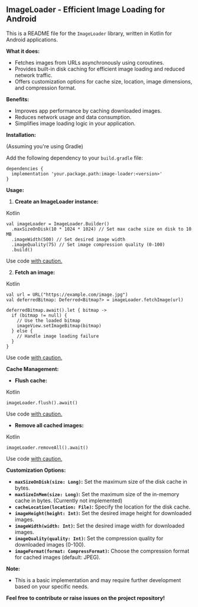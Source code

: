 ## ImageLoader - Efficient Image Loading for Android

This is a README file for the `ImageLoader` library, written in Kotlin for Android applications.

**What it does:**

-   Fetches images from URLs asynchronously using coroutines.
-   Provides built-in disk caching for efficient image loading and reduced network traffic.
-   Offers customization options for cache size, location, image dimensions, and compression format.

**Benefits:**

-   Improves app performance by caching downloaded images.
-   Reduces network usage and data consumption.
-   Simplifies image loading logic in your application.

**Installation:**

(Assuming you're using Gradle)

Add the following dependency to your `build.gradle` file:

```
dependencies {
  implementation 'your.package.path:image-loader:<version>'
}

```

**Usage:**

1.  **Create an ImageLoader instance:**

Kotlin

```
val imageLoader = ImageLoader.Builder()
  .maxSizeOnDisk(10 * 1024 * 1024) // Set max cache size on disk to 10 MB
  .imageWidth(500) // Set desired image width
  .imageQuality(75) // Set image compression quality (0-100)
  .build()

```

Use code [with caution.](/faq#coding)

2.  **Fetch an image:**

Kotlin

```
val url = URL("https://example.com/image.jpg")
val deferredBitmap: Deferred<Bitmap?> = imageLoader.fetchImage(url)

deferredBitmap.await().let { bitmap ->
  if (bitmap != null) {
    // Use the loaded bitmap
    imageView.setImageBitmap(bitmap)
  } else {
    // Handle image loading failure
  }
}

```

Use code [with caution.](/faq#coding)

**Cache Management:**

-   **Flush cache:**

Kotlin

```
imageLoader.flush().await()

```

Use code [with caution.](/faq#coding)

-   **Remove all cached images:**

Kotlin

```
imageLoader.removeAll().await()

```

Use code [with caution.](/faq#coding)

**Customization Options:**

-   **`maxSizeOnDisk(size: Long)`:** Set the maximum size of the disk cache in bytes.
-   **`maxSizeInMem(size: Long)`:** Set the maximum size of the in-memory cache in bytes. (Currently not implemented)
-   **`cacheLocation(location: File)`:** Specify the location for the disk cache.
-   **`imageHeight(height: Int)`:** Set the desired image height for downloaded images.
-   **`imageWidth(width: Int)`:** Set the desired image width for downloaded images.
-   **`imageQuality(quality: Int)`:** Set the compression quality for downloaded images (0-100).
-   **`imageFormat(format: CompressFormat)`:** Choose the compression format for cached images (default: JPEG).

**Note:**

-   This is a basic implementation and may require further development based on your specific needs.

**Feel free to contribute or raise issues on the project repository!**
